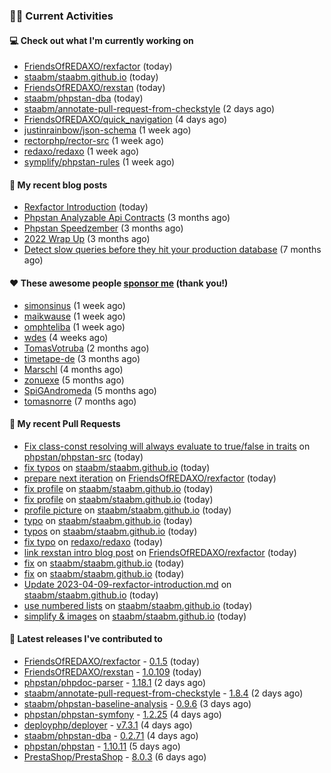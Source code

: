 ### 👨‍💻 Current Activities


#### 💻 Check out what I'm currently working on

- [FriendsOfREDAXO/rexfactor](https://github.com/FriendsOfREDAXO/rexfactor) (today)
- [staabm/staabm.github.io](https://github.com/staabm/staabm.github.io) (today)
- [FriendsOfREDAXO/rexstan](https://github.com/FriendsOfREDAXO/rexstan) (today)
- [staabm/phpstan-dba](https://github.com/staabm/phpstan-dba) (today)
- [staabm/annotate-pull-request-from-checkstyle](https://github.com/staabm/annotate-pull-request-from-checkstyle) (2 days ago)
- [FriendsOfREDAXO/quick_navigation](https://github.com/FriendsOfREDAXO/quick_navigation) (4 days ago)
- [justinrainbow/json-schema](https://github.com/justinrainbow/json-schema) (1 week ago)
- [rectorphp/rector-src](https://github.com/rectorphp/rector-src) (1 week ago)
- [redaxo/redaxo](https://github.com/redaxo/redaxo) (1 week ago)
- [symplify/phpstan-rules](https://github.com/symplify/phpstan-rules) (1 week ago)


#### 📜 My recent blog posts

- [Rexfactor Introduction](https://staabm.github.io/2023/04/09/rexfactor-introduction.html) (today)
- [Phpstan Analyzable Api Contracts](https://staabm.github.io/2022/12/29/phpstan-analyzable-api-contracts.html) (3 months ago)
- [Phpstan Speedzember](https://staabm.github.io/2022/12/23/phpstan-speedzember.html) (3 months ago)
- [2022 Wrap Up](https://staabm.github.io/2022/12/20/2022-wrap-up.html) (3 months ago)
- [Detect slow queries before they hit your production database](https://staabm.github.io/2022/08/16/phpstan-dba-query-plan-analysis.html) (7 months ago)


#### ❤️ These awesome people [sponsor me](https://github.com/sponsors/staabm) (thank you!)

- [simonsinus](https://github.com/simonsinus) (1 week ago)
- [maikwause](https://github.com/maikwause) (1 week ago)
- [omphteliba](https://github.com/omphteliba) (1 week ago)
- [wdes](https://github.com/wdes) (4 weeks ago)
- [TomasVotruba](https://github.com/TomasVotruba) (2 months ago)
- [timetape-de](https://github.com/timetape-de) (3 months ago)
- [Marschl](https://github.com/Marschl) (4 months ago)
- [zonuexe](https://github.com/zonuexe) (5 months ago)
- [SpiGAndromeda](https://github.com/SpiGAndromeda) (5 months ago)
- [tomasnorre](https://github.com/tomasnorre) (7 months ago)


#### 🔨 My recent Pull Requests

- [Fix class-const resolving will always evaluate to true/false in traits](https://github.com/phpstan/phpstan-src/pull/2335) on [phpstan/phpstan-src](https://github.com/phpstan/phpstan-src) (today)
- [fix typos](https://github.com/staabm/staabm.github.io/pull/47) on [staabm/staabm.github.io](https://github.com/staabm/staabm.github.io) (today)
- [prepare next iteration](https://github.com/FriendsOfREDAXO/rexfactor/pull/65) on [FriendsOfREDAXO/rexfactor](https://github.com/FriendsOfREDAXO/rexfactor) (today)
- [fix profile](https://github.com/staabm/staabm.github.io/pull/46) on [staabm/staabm.github.io](https://github.com/staabm/staabm.github.io) (today)
- [fix profile](https://github.com/staabm/staabm.github.io/pull/45) on [staabm/staabm.github.io](https://github.com/staabm/staabm.github.io) (today)
- [profile picture](https://github.com/staabm/staabm.github.io/pull/44) on [staabm/staabm.github.io](https://github.com/staabm/staabm.github.io) (today)
- [typo](https://github.com/staabm/staabm.github.io/pull/43) on [staabm/staabm.github.io](https://github.com/staabm/staabm.github.io) (today)
- [typos](https://github.com/staabm/staabm.github.io/pull/42) on [staabm/staabm.github.io](https://github.com/staabm/staabm.github.io) (today)
- [fix typo](https://github.com/redaxo/redaxo/pull/5687) on [redaxo/redaxo](https://github.com/redaxo/redaxo) (today)
- [link rexstan intro blog post](https://github.com/FriendsOfREDAXO/rexfactor/pull/64) on [FriendsOfREDAXO/rexfactor](https://github.com/FriendsOfREDAXO/rexfactor) (today)
- [fix](https://github.com/staabm/staabm.github.io/pull/41) on [staabm/staabm.github.io](https://github.com/staabm/staabm.github.io) (today)
- [fix](https://github.com/staabm/staabm.github.io/pull/40) on [staabm/staabm.github.io](https://github.com/staabm/staabm.github.io) (today)
- [Update 2023-04-09-rexfactor-introduction.md](https://github.com/staabm/staabm.github.io/pull/39) on [staabm/staabm.github.io](https://github.com/staabm/staabm.github.io) (today)
- [use numbered lists](https://github.com/staabm/staabm.github.io/pull/38) on [staabm/staabm.github.io](https://github.com/staabm/staabm.github.io) (today)
- [simplify &amp; images](https://github.com/staabm/staabm.github.io/pull/37) on [staabm/staabm.github.io](https://github.com/staabm/staabm.github.io) (today)


#### 🔭 Latest releases I've contributed to

- [FriendsOfREDAXO/rexfactor](https://github.com/FriendsOfREDAXO/rexfactor) - [0.1.5](https://github.com/FriendsOfREDAXO/rexfactor/releases/tag/0.1.5) (today)
- [FriendsOfREDAXO/rexstan](https://github.com/FriendsOfREDAXO/rexstan) - [1.0.109](https://github.com/FriendsOfREDAXO/rexstan/releases/tag/1.0.109) (today)
- [phpstan/phpdoc-parser](https://github.com/phpstan/phpdoc-parser) - [1.18.1](https://github.com/phpstan/phpdoc-parser/releases/tag/1.18.1) (2 days ago)
- [staabm/annotate-pull-request-from-checkstyle](https://github.com/staabm/annotate-pull-request-from-checkstyle) - [1.8.4](https://github.com/staabm/annotate-pull-request-from-checkstyle/releases/tag/1.8.4) (2 days ago)
- [staabm/phpstan-baseline-analysis](https://github.com/staabm/phpstan-baseline-analysis) - [0.9.6](https://github.com/staabm/phpstan-baseline-analysis/releases/tag/0.9.6) (3 days ago)
- [phpstan/phpstan-symfony](https://github.com/phpstan/phpstan-symfony) - [1.2.25](https://github.com/phpstan/phpstan-symfony/releases/tag/1.2.25) (4 days ago)
- [deployphp/deployer](https://github.com/deployphp/deployer) - [v7.3.1](https://github.com/deployphp/deployer/releases/tag/v7.3.1) (4 days ago)
- [staabm/phpstan-dba](https://github.com/staabm/phpstan-dba) - [0.2.71](https://github.com/staabm/phpstan-dba/releases/tag/0.2.71) (4 days ago)
- [phpstan/phpstan](https://github.com/phpstan/phpstan) - [1.10.11](https://github.com/phpstan/phpstan/releases/tag/1.10.11) (5 days ago)
- [PrestaShop/PrestaShop](https://github.com/PrestaShop/PrestaShop) - [8.0.3](https://github.com/PrestaShop/PrestaShop/releases/tag/8.0.3) (6 days ago)
